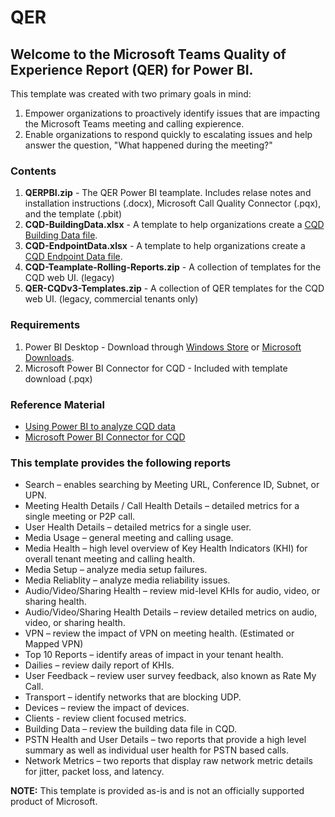 # QER
## Welcome to the Microsoft Teams Quality of Experience Report (QER) for Power BI.

This template was created with two primary goals in mind:
1.  Empower organizations to proactively identify issues that are impacting the Microsoft Teams meeting and calling expierence. 
2.  Enable organizations to respond quickly to escalating issues and help answer the question, "What happened during the meeting?" 

### Contents
1. **QERPBI.zip** - The QER Power BI teamplate. Includes relase notes and installation instructions (.docx), Microsoft Call Quality Connector (.pqx), and the template (.pbit)
3. **CQD-BuildingData.xlsx** - A template to help organizations create a [CQD Building Data file](https://docs.microsoft.com/microsoftteams/cqd-upload-tenant-building-data).
4. **CQD-EndpointData.xlsx** - A template to help organizations create a [CQD Endpoint Data file](https://docs.microsoft.com/microsoftteams/cqd-upload-tenant-building-data#endpoint-data-file).
5. **CQD-Teamplate-Rolling-Reports.zip** - A collection of templates for the CQD web UI. (legacy)
6. **QER-CQDv3-Templates.zip** - A collection of QER templates for the CQD web UI. (legacy, commercial tenants only)

### Requirements
1. Power BI Desktop - Download through [Windows Store](https://aka.ms/pbidesktopstore) or [Microsoft Downloads](https://aka.ms/pbiSingleInstaller).
2. Microsoft Power BI Connector for CQD - Included with template download (.pqx)

### Reference Material
* [Using Power BI to analyze CQD data](https://docs.microsoft.com/microsoftteams/cqd-power-bi-query-templates)
* [Microsoft Power BI Connector for CQD](https://docs.microsoft.com/microsoftteams/cqd-power-bi-connector)

### This template provides the following reports

* Search – enables searching by Meeting URL, Conference ID, Subnet, or UPN.
* Meeting Health Details / Call Health Details – detailed metrics for a single meeting or P2P call.
* User Health Details – detailed metrics for a single user.
* Media Usage – general meeting and calling usage.
* Media Health – high level overview of Key Health Indicators (KHI) for overall tenant meeting and calling health.
* Media Setup – analyze media setup failures.
* Media Reliablity – analyze media reliability issues.
* Audio/Video/Sharing Health – review mid-level KHIs for audio, video, or sharing health.
* Audio/Video/Sharing Health Details – review detailed metrics on audio, video, or sharing health.
* VPN – review the impact of VPN on meeting health. (Estimated or Mapped VPN)
* Top 10 Reports – identify areas of impact in your tenant health.
* Dailies – review daily report of KHIs.
* User Feedback – review user survey feedback, also known as Rate My Call.
* Transport – identify networks that are blocking UDP.
* Devices – review the impact of devices.
* Clients - review client focused metrics.
* Building Data – review the building data file in CQD.
* PSTN Health and User Details – two reports that provide a high level summary as well as individual user health for PSTN based calls.
* Network Metrics – two reports that display raw network metric details for jitter, packet loss, and latency. 

**NOTE:** This template is provided as-is and is not an officially supported product of Microsoft.
